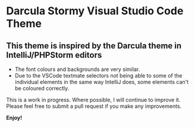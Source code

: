 # Darcula Stormy Visual Studio Code Theme
## This theme is inspired by the Darcula theme in IntelliJ/PHPStorm editors

* The font colours and backgrounds are very similar.
* Due to the VSCode textmate selectors not being able to some of the individual elements in the same way IntelliJ does, some elements can't be coloured correctly.

This is a work in progress. Where possible, I will continue to improve it. Please feel free to submit a pull request if you make any improvements.

**Enjoy!**
